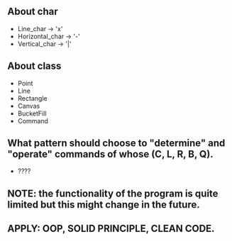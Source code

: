 ## About char
+ Line_char -> 'x'
+ Horizontal_char -> '-'
+ Vertical_char -> '|'

## About class
+ Point
+ Line
+ Rectangle
+ Canvas
+ BucketFill
+ Command

## What pattern should choose to "determine" and "operate" commands of whose (C, L, R, B, Q).
+ ????

## NOTE: the functionality of the program is quite limited but this might change in the future. 

## APPLY: OOP, SOLID PRINCIPLE, CLEAN CODE.
